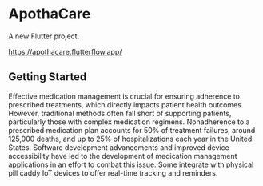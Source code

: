 # ApothaCare

A new Flutter project.

https://apothacare.flutterflow.app/

## Getting Started

Effective medication management is crucial for ensuring adherence to prescribed treatments, which directly impacts patient health outcomes. However, traditional methods often fall short of supporting patients, particularly those with complex medication regimens. Nonadherence to a prescribed medication plan accounts for 50% of treatment failures, around 125,000 deaths, and up to 25% of hospitalizations each year in the United States.  Software development advancements and improved device accessibility have led to the development of medication management applications in an effort to combat this issue. Some integrate with physical pill caddy IoT devices to offer real-time tracking and reminders. 
